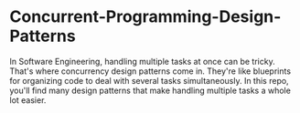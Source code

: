 # Concurrent-Programming-Design-Patterns
In Software Engineering, handling multiple tasks at once can be tricky. That's where concurrency design patterns come in. They're like blueprints for organizing code to deal with several tasks simultaneously. In this repo, you'll find many design patterns that make handling multiple tasks a whole lot easier.
